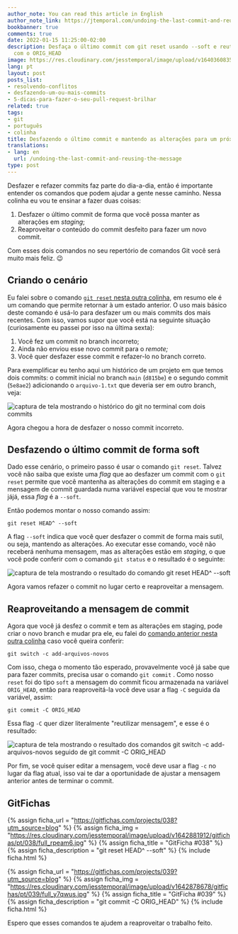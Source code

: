 ```yaml
---
author_note: You can read this article in English
author_note_link: https://jtemporal.com/undoing-the-last-commit-and-reusing-the-message
bookbanner: true
comments: true
date: 2022-01-15 11:25:00-02:00
description: Desfaça o último commit com git reset usando --soft e reutilize a mensagem
  com o ORIG_HEAD
image: https://res.cloudinary.com/jesstemporal/image/upload/v1640360835/covers/colinha_igmf4s.png
lang: pt
layout: post
posts_list:
- resolvendo-conflitos
- desfazendo-um-ou-mais-commits
- 5-dicas-para-fazer-o-seu-pull-request-brilhar
related: true
tags:
- git
- português
- colinha
title: Desfazendo o último commit e mantendo as alterações para um próximo commit
translations:
- lang: en
  url: /undoing-the-last-commit-and-reusing-the-message
type: post
---
```


Desfazer e refazer commits faz parte do dia-a-dia, então é importante entender os comandos que podem ajudar a gente nesse caminho. Nessa colinha eu vou te ensinar a fazer duas coisas:

1. Desfazer o último commit de forma que você possa manter as alterações em _staging_;
2. Reaproveitar o conteúdo do commit desfeito para fazer um novo commit.

Com esses dois comandos no seu repertório de comandos Git você será muito mais feliz. 😉

## Criando o cenário

Eu falei sobre o comando [`git reset` nesta outra colinha](https://jtemporal.com/desfazendo-um-ou-mais-commits), em resumo ele é um comando que permite retornar à um estado anterior. O uso mais básico deste comando é usá-lo para desfazer um ou mais commits dos mais recentes. Com isso, vamos supor que você está na seguinte situação (curiosamente eu passei por isso na última sexta):

1. Você fez um commit no branch incorreto;
2. Ainda não enviou esse novo commit para o _remote;_
3. Você quer desfazer esse commit e refazer-lo no branch correto.

Para exemplificar eu tenho aqui um histórico de um projeto em que temos dois commits: o commit inicial no branch `main` (`d815be`) e o segundo commit (`5e8ae2`) adicionando o `arquivo-1.txt` que deveria ser em outro branch, veja:

![captura de tela mostrando o histórico do git no terminal com dois commits](https://res.cloudinary.com/jesstemporal/image/upload/v1642213678/git-reset/git-reset-fig-8_vr3e1u.png)

Agora chegou a hora de desfazer o nosso commit incorreto.

## Desfazendo o último commit de forma soft

Dado esse cenário, o primeiro passo é usar o comando `git reset`. Talvez você não saiba que existe uma _flag_ que ao desfazer um commit com o `git reset` permite que você mantenha as alterações do commit em staging e a mensagem de commit guardada numa variável especial que vou te mostrar jájá, essa _flag_ é a `--soft`.

Então podemos montar o nosso comando assim:

```console
git reset HEAD^ --soft
```

A flag `--soft` indica que você quer desfazer o commit de forma mais sutil, ou seja, mantendo as alterações. Ao executar esse comando, você não receberá nenhuma mensagem, mas as alterações estão em _staging_, o que você pode conferir com o comando `git status`  e o resultado é o seguinte:

![captura de tela mostrando o resultado do comando git reset HEAD^ --soft](https://res.cloudinary.com/jesstemporal/image/upload/v1642213678/git-reset/git-reset-fig-9_xbmaen.png)

Agora vamos refazer o commit no lugar certo e reaproveitar a mensagem.

## Reaproveitando a mensagem de commit

Agora que você já desfez o commit e tem as alterações em staging, pode criar o novo branch e mudar pra ele, eu falei do [comando anterior nesta outra colinha](https://jtemporal.com/criando-um-novo-branch-e-mudando-pra-ele-com-um-comando/) caso você queira conferir:

```console
git switch -c add-arquivos-novos
```

Com isso, chega o momento tão esperado, provavelmente você já sabe que para fazer commits, precisa usar o comando `git commit` . Como nosso `reset` foi do tipo `soft`  a mensagem do commit ficou armazenada na variável `ORIG_HEAD`, então para reaproveitá-la você deve usar a flag `-C` seguida da variável, assim:

```console
git commit -C ORIG_HEAD
```

Essa flag `-C`  quer dizer literalmente "reutilizar mensagem", e esse é o resultado:

![captura de tela mostrando o resultado dos comandos git switch -c add-arquivos-novos seguido de git commit -C ORIG_HEAD](https://res.cloudinary.com/jesstemporal/image/upload/v1642213677/git-reset/git-reset-fig-10_zaqvse.png)

Por fim, se você quiser editar a mensagem, você deve usar a flag `-c` no lugar da flag atual, isso vai te dar a oportunidade de ajustar a mensagem anterior antes de terminar o commit.

## GitFichas

{% assign ficha_url = "https://gitfichas.com/projects/038?utm_source=blog" %}
{% assign ficha_img = "https://res.cloudinary.com/jesstemporal/image/upload/v1642881912/gitfichas/pt/038/full_rpeam6.jpg" %}
{% assign ficha_title = "GitFicha #038" %}
{% assign ficha_description = "git reset HEAD^ --soft" %}
{% include ficha.html %}

{% assign ficha_url = "https://gitfichas.com/projects/039?utm_source=blog" %}
{% assign ficha_img = "https://res.cloudinary.com/jesstemporal/image/upload/v1642878678/gitfichas/pt/039/full_y7qwus.jpg" %}
{% assign ficha_title = "GitFicha #039" %}
{% assign ficha_description = "git commit -C ORIG_HEAD" %}
{% include ficha.html %}

Espero que esses comandos te ajudem a reaproveitar o trabalho feito.